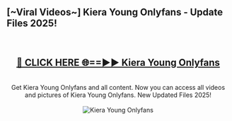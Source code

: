 <h2>[~Viral Videos~] Kiera Young Onlyfans - Update Files 2025!</h2>
<br>
<div align="center">
<h2><a href="https://betterlinks.top/A2PfLJ" rel="nofollow">🔴 CLICK HERE 🌐==►► Kiera Young Onlyfans</a></h2>
<br>
Get Kiera Young Onlyfans and all content. Now you can access all videos and pictures of Kiera Young Onlyfans. New Updated Files 2025!
<br>
<br>
<a href="https://betterlinks.top/A2PfLJ" rel="nofollow" data-target="animated-image.originalLink"><img src="https://i.ibb.co.com/WyWwxjT/player-gif2.gif" alt="Kiera Young Onlyfans" style="max-width: 100%; display: inline-block;" data-target="animated-image.originalImage"></a>
</div>
<br>

